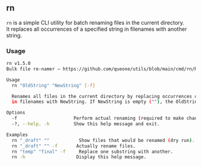 ## rn
`rn` is a simple CLI utility for batch renaming files in the current directory.  
It replaces all occurrences of a specified string in filenames with another string.

### Usage

```bash
rn v1.5.0
Bulk file re-namer — https://github.com/queone/utils/blob/main/cmd/rn/README.md

Usage
  rn "OldString" "NewString" [-f]

  Renames all files in the current directory by replacing occurrences of OldString
  in filenames with NewString. If NewString is empty (""), the OldString is removed.

Options
  -f                     Perform actual renaming (required to make changes).
  -?, --help, -h         Show this help message and exit.

Examples
  rn "_draft" ""           Show files that would be renamed (dry run).
  rn "_draft" "" -f       Actually rename files.
  rn "temp" "final" -f     Replace one substring with another.
  rn -h                   Display this help message.
```

